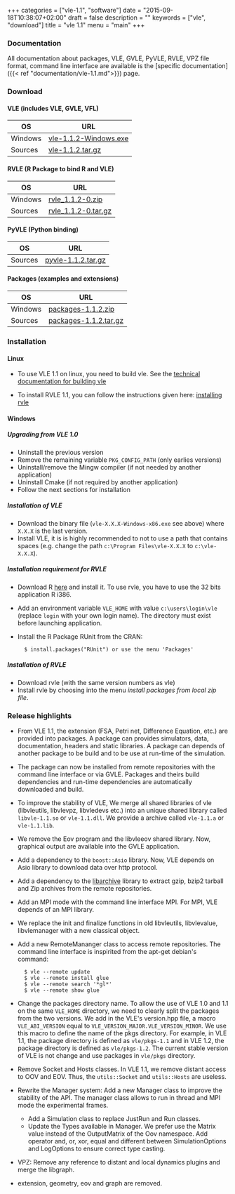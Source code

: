 +++
categories = ["vle-1.1", "software"]
date = "2015-09-18T10:38:07+02:00"
draft = false
description = ""
keywords = ["vle", "download"]
title = "vle 1.1"
menu = "main"
+++

### Documentation

All documentation about packages, VLE, GVLE, PyVLE, RVLE, VPZ file format,
command line interface are available is the [specific documentation]({{< ref
"documentation/vle-1.1.md">}}) page.

### Download

#### VLE (includes VLE, GVLE, VFL)

| OS | URL |
| ---| --- |
| Windows | [vle-1.1.2-Windows.exe](http://www.vle-project.org/pub/vle/1.1/1.1.2/vle-1.1.2-Windows.exe) |
| Sources | [vle-1.1.2.tar.gz](http://www.vle-project.org/pub/vle/1.1/1.1.2/vle-1.1.2.tar.gz) |

#### RVLE (R Package to bind R and VLE)

| OS | URL |
| ---| --- |
| Windows | [rvle_1.1.2-0.zip](http://www.vle-project.org/pub/vle/1.1/1.1.2/rvle_1.1.2-0.zip) |
| Sources | [rvle_1.1.2-0.tar.gz](http://www.vle-project.org/pub/vle/1.1/1.1.2/rvle_1.1.2-0.tar.gz) |

#### PyVLE (Python binding)

| OS | URL |
| ---| --- |
| Sources | [pyvle-1.1.2.tar.gz](http://www.vle-project.org/pub/vle/1.1/1.1.2/pyvle-1.1.2.tar.gz) |

#### Packages (examples and extensions)

| OS | URL |
| ---| --- |
| Windows | [packages-1.1.2.zip](http://www.vle-project.org/pub/vle/1.1/1.1.2/packages-1.1.2.zip) |
| Sources | [packages-1.1.2.tar.gz](http://www.vle-project.org/pub/vle/1.1/1.1.2/packages-1.1.2.tar.gz) |


### Installation

#### Linux

- To use VLE 1.1 on linux, you need to build vle. See the
  [technical documentation for building vle](https://github.com/vle-forge/vle/wiki/Get-vle-from-sources-for-vle-1.1)

- To install RVLE 1.1, you can follow the instructions given here:
  [installing rvle](https://github.com/vle-forge/vle/wiki/rvle-port-for-vle-1.1)

#### Windows

##### Upgrading from VLE 1.0

- Uninstall the previous version
- Remove the remaining variable `PKG_CONFIG_PATH` (only earlies versions)
- Uninstall/remove the Mingw compiler (if not needed by another application)
- Uninstall Cmake (if not required by another application)
- Follow the next sections for installation

##### Installation of VLE

- Download the binary file (`vle-X.X.X-Windows-x86.exe` see above)
  where `X.X.X` is the last version.
- Install VLE, it is is highly recommended to not to use a path that
  contains spaces (e.g. change the path `c:\Program Files\vle-X.X.X`
  to `c:\vle-X.X.X`).

##### Installation requirement for RVLE

- Download R [here](http://cran.rstudio.com/bin/windows/base/) and
  install it. To use rvle, you have to use the 32 bits application R
  i386.
- Add an environment variable `VLE_HOME` with value
  `c:\users\login\vle` (replace `login` with your own login name). The
  directory must exist before launching application.
- Install the R Package RUnit from the CRAN:

        $ install.packages("RUnit") or use the menu 'Packages'

##### Installation of RVLE

- Download rvle (with the same version numbers as vle)
- Install rvle by choosing into the menu _install packages from local
  zip file_.

### Release highlights

- From VLE 1.1, the extension (FSA, Petri net, Difference Equation,
  etc.) are provided into packages. A package can provides simulators,
  data, documentation, headers and static libraries. A package can
  depends of another package to be build and to be use at run-time of
  the simulation.
- The package can now be installed from remote repositories with the
  command line interface or via GVLE. Packages and theirs build
  dependencies and run-time dependencies are automatically downloaded
  and build.
- To improve the stability of VLE, We merge all shared libraries of
  vle (libvleutils, libvlevpz, libvledevs etc.) into an unique shared
  library called `libvle-1.1.so` or `vle-1.1.dll`. We provide a
  archive called `vle-1.1.a` or `vle-1.1.lib`.
- We remove the Eov program and the libvleeov shared library. Now,
  graphical output are available into the GVLE application.
- Add a dependency to the `boost::Asio` library. Now, VLE depends on
  Asio library to download data over http protocol.
- Add a dependency to the [libarchive](http://libarchive.github.com/)
  library to extract gzip, bzip2 tarball and Zip archives from the
  remote repositories.
- Add an MPI mode with the command line interface MPI. For MPI, VLE
  depends of an MPI library.
- We replace the init and finalize functions in old libvleutils,
  libvlevalue, libvlemanager with a new classical object.
- Add a new RemoteMananger class to access remote repositories. The
  command line interface is inspirited from the apt-get debian's
  command:

        $ vle --remote update
        $ vle --remote install glue
        $ vle --remote search '*gl*'
        $ vle --remote show glue

- Change the packages directory name. To allow the use of VLE 1.0 and
  1.1 on the same `VLE_HOME` directory, we need to clearly split the
  packages from the two versions. We add in the VLE's version.hpp
  file, a macro `VLE_ABI_VERSION` equal to
  `VLE_VERSION_MAJOR.VLE_VERSION_MINOR`. We use this macro to define
  the name of the pkgs directory. For example, in VLE 1.1, the package
  directory is defined as `vle/pkgs-1.1` and in VLE 1.2, the package
  directory is defined as `vle/pkgs-1.2`. The current stable version
  of VLE is not change and use packages in `vle/pkgs` directory.
- Remove Socket and Hosts classes. In VLE 1.1, we remove distant
  access to OOV and EOV. Thus, the `utils::Socket` and `utils::Hosts`
  are useless.
- Rewrite the Manager system: Add a new Manager class to improve the
  stability of the API. The manager class allows to run in thread and
  MPI mode the experimental frames.
  - Add a Simulation class to replace JustRun and Run classes.
  - Update the Types available in Manager. We prefer use the Matrix
    value instead of the OutputMatrix of the Oov namespace. Add
    operator and, or, xor, equal and different between
    SimulationOptions and LogOptions to ensure correct type casting.
- VPZ: Remove any reference to distant and local dynamics plugins and merge the
  libgraph.
- extension, geometry, eov and graph are removed.

